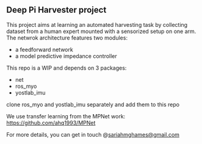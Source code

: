 ## Deep Pi Harvester project

This project aims at learning an automated harvesting task by collecting dataset from a human expert mounted with a sensorized setup on one arm.
The netwrok architecture features two modules:
* a feedforward network
* a model predictive impedance controller

This repo is a WIP and depends on 3 packages:
* net
* ros_myo
* yostlab_imu
  
clone ros_myo and yostlab_imu separately and add them to this repo

We use transfer learning  from the MPNet work: https://github.com/ahq1993/MPNet

For more details, you can get in touch @sariahmghames@gmail.com

